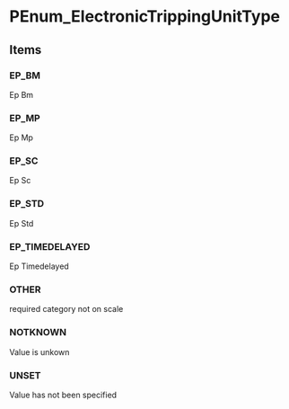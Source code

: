 # PEnum_ElectronicTrippingUnitType

## Items

### EP_BM
Ep Bm

### EP_MP
Ep Mp

### EP_SC
Ep Sc

### EP_STD
Ep Std

### EP_TIMEDELAYED
Ep Timedelayed

### OTHER
required category not on scale

### NOTKNOWN
Value is unkown

### UNSET
Value has not been specified
